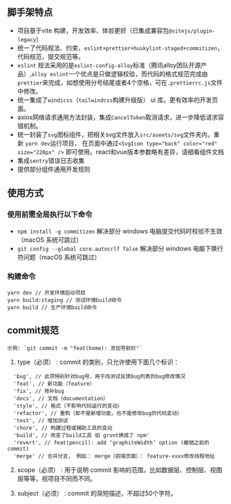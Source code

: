 ## 脚手架特点
* 项目基于vite 构建，开发效率、体验更好（已集成兼容包`@vitejs/plugin-legacy`）
* 统一了代码规法、约束，`eslint+prettier+huskylint-staged+commitizen`，代码规范，提交规范等。
* `eslint` 规法采用的是`eslint-config-alloy`标准（腾讯alloy团队开源产品）,`alloy eslint`一个优点是只做逻辑校验，而代码的格式规范完成由`prettier`来完成，如想使用分号结尾或者4个空格，可在`.prettierrc.js`文件中修改。
* 统一集成了`windicss`（`tailwindcss`构建升级版） ui 库。更有效率的开发页面。
* axios网络请求通用方法封装，集成`CancelToken`取消请求，进一步降低请求容错机制。
* 统一封装了`svg`图标组件，把相关svg文件放入`src/aseets/svg`文件夹内，重新 `yarn dev`运行项目，
在页面中通过`<SvgIcon type="back" color="red" size="220px" />` 即可使用。react和vue版本参数略有差异，请细看组件文档
* 集成`sentry`错误日志收集
* 提供部分组件通用开发规则
## 使用方式

### 使用前需全局执行以下命令
* `npm install -g commitizen` 解决部分 windows 电脑提交代码时校验不生效（macOS 系统可跳过）
* `git config --global core.autocrlf false` 解决部分 windows 电脑下换行符问题（macOS 系统可跳过）

### 构建命令
```
yarn dev // 开发环境启动项目
yarn build:staging // 测试环境build命令
yarn build // 生产环境build命令
```
## commit规范

    示例: `git commit -m "feat(home): 添加导航栏"`

1. type（必须） : commit 的类别，只允许使用下面几个标识：
```
  'bug', // 此项特别针对bug号，用于向测试反馈bug列表的bug修改情况
  'feat', // 新功能（feature）
  'fix', // 修补bug
  'docs', // 文档（documentation）
  'style', // 格式（不影响代码运行的变动）
  'refactor', // 重构（即不是新增功能，也不是修改bug的代码变动）
  'test', // 增加测试
  'chore', // 构建过程或辅助工具的变动
  'build', // 改变了build工具 如 grunt换成了 npm'
  'revert', // feat(pencil): add ‘graphiteWidth’ option (撤销之前的commit)
  'merge' // 合并分支， 例如： merge（前端页面）： feature-xxxx修改线程地址
```
2. scope（必须） : 用于说明 commit 影响的范围，比如数据层、控制层、视图层等等，视项目不同而不同。

3. subject（必须） : commit 的简短描述，不超过50个字符。
